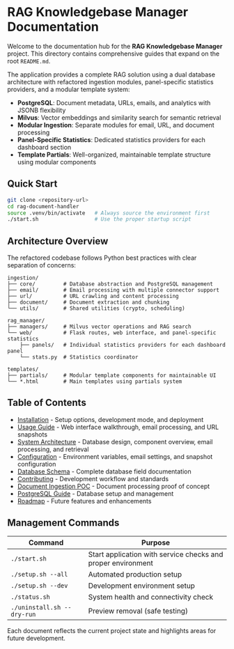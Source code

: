 # RAG Knowledgebase Manager Documentation

Welcome to the documentation hub for the **RAG Knowledgebase Manager** project. This directory contains comprehensive guides that expand on the root `README.md`.

The application provides a complete RAG solution using a dual database architecture with refactored ingestion modules, panel-specific statistics providers, and a modular template system:
- **PostgreSQL**: Document metadata, URLs, emails, and analytics with JSONB flexibility
- **Milvus**: Vector embeddings and similarity search for semantic retrieval
- **Modular Ingestion**: Separate modules for email, URL, and document processing
- **Panel-Specific Statistics**: Dedicated statistics providers for each dashboard section
- **Template Partials**: Well-organized, maintainable template structure using modular components

## Quick Start

```bash
git clone <repository-url>
cd rag-document-handler
source .venv/bin/activate   # Always source the environment first
./start.sh                  # Use the proper startup script
```

## Architecture Overview

The refactored codebase follows Python best practices with clear separation of concerns:

```
ingestion/
├── core/         # Database abstraction and PostgreSQL management
├── email/        # Email processing with multiple connector support
├── url/          # URL crawling and content processing
├── document/     # Document extraction and chunking
└── utils/        # Shared utilities (crypto, scheduling)

rag_manager/
├── managers/     # Milvus vector operations and RAG search
└── web/          # Flask routes, web interface, and panel-specific statistics
    ├── panels/   # Individual statistics providers for each dashboard panel
    └── stats.py  # Statistics coordinator

templates/
├── partials/     # Modular template components for maintainable UI
└── *.html        # Main templates using partials system
```

## Table of Contents

- [Installation](installation.md) - Setup options, development mode, and deployment
- [Usage Guide](usage.md) - Web interface walkthrough, email processing, and URL snapshots
- [System Architecture](architecture.md) - Database design, component overview, email processing, and retrieval
- [Configuration](configuration.md) - Environment variables, email settings, and snapshot configuration
- [Database Schema](database-schema.md) - Complete database field documentation
- [Contributing](contributing.md) - Development workflow and standards
- [Document Ingestion POC](document-ingest-poc.md) - Document processing proof of concept
- [PostgreSQL Guide](postgresql_guide.md) - Database setup and management
- [Roadmap](roadmap.md) - Future features and enhancements

## Management Commands

| Command | Purpose |
|---------|---------|
| `./start.sh` | Start application with service checks and proper environment |
| `./setup.sh --all` | Automated production setup |
| `./setup.sh --dev` | Development environment setup |
| `./status.sh` | System health and connectivity check |
| `./uninstall.sh --dry-run` | Preview removal (safe testing) |



Each document reflects the current project state and highlights areas for future development.
